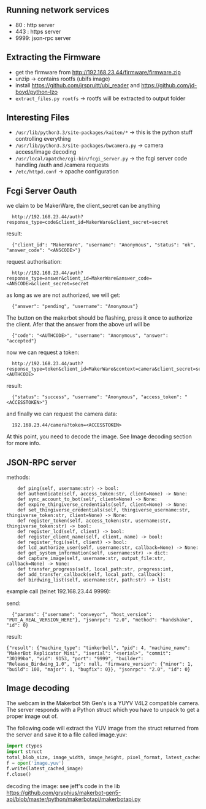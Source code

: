 Running network services
------------------------

 - 80  : http server
 - 443 : https server
 - 9999: json-rpc server

Extracting the Firmware
-----------------------

 - get the firmware from http://192.168.23.44/firmware/firmware.zip
 - unzip -> contains rootfs (ubifs image)
 - install https://github.com/jrspruitt/ubi_reader and https://github.com/jd-boyd/python-lzo
 - `extract_files.py rootfs` -> rootfs will be extracted to output folder
 
Interesting Files
-----------------
 - `/usr/lib/python3.3/site-packages/kaiten/*` -> this is the python stuff controlling everything
 - `/usr/lib/python3.3/site-packages/bwcamera.py` -> camera access/image decoding
 - `/usr/local/apatche/cgi-bin/fcgi_server.py` -> the fcgi server code handling /auth and /camera requests
 - `/etc/httpd.conf` -> apache configuration


Fcgi Server Oauth
-----------------

we claim to be MakerWare, the client_secret can be anything

```
  http://192.168.23.44/auth?response_type=code&client_id=MakerWare&client_secret=secret
```
  
result:

```
  {"client_id": "MakerWare", "username": "Anonymous", "status": "ok", "answer_code": "<ANSCODE>"}
```

request authorisation:

```
  http://192.168.23.44/auth?response_type=answer&client_id=MakerWare&answer_code=<ANSCODE>&client_secret=secret
```


as long as we are not authorized, we will get:

```
  {"answer": "pending", "username": "Anonymous"}
```

The button on the makerbot should be flashing, press it once to authorize the client. Afer that the answer from the above url will be

```
  {"code": "<AUTHCODE>", "username": "Anonymous", "answer": "accepted"}
```

now we can request a token:

```
  http://192.168.23.44/auth?response_type=token&client_id=MakerWare&context=camera&client_secret=secret&auth_code=<AUTHCODE>
```

result:

```
  {"status": "success", "username": "Anonymous", "access_token": "<ACCESSTOKEN>"}
```

and finally we can request the camera data:

```
  192.168.23.44/camera?token=<ACCESSTOKEN>
```

At this point, you need to decode the image. See Image decoding section for more info.


JSON-RPC server
---------------

methods:

```
    def ping(self, username:str) -> bool:
    def authenticate(self, access_token:str, client=None) -> None:
    def sync_account_to_bot(self, client=None) -> None:
    def expire_thingiverse_credentials(self, client=None) -> None:
    def set_thingiverse_credentials(self, thingiverse_username:str, thingiverse_token:str, client=None) -> None:
    def register_token(self, access_token:str, username:str, thingiverse_token:str) -> bool:
    def register_lcd(self, client) -> bool:
    def register_client_name(self, client, name) -> bool:
    def register_fcgi(self, client) -> bool:
    def lcd_authorize_user(self, username:str, callback=None) -> None:
    def get_system_information(self, username:str) -> dict:
    def capture_image(self, username:str, output_file:str, callback=None) -> None:
    def transfer_progress(self, local_path:str, progress:int,
    def add_transfer_callback(self, local_path, callback):
    def birdwing_list(self, username:str, path:str) -> list:
```


example call (telnet 192.168.23.44 9999):

send: 

```
  {"params": {"username": "conveyor", "host_version": "PUT_A_REAL_VERSION_HERE"}, "jsonrpc": "2.0", "method": "handshake", "id": 0}
```

result:
```
{"result": {"machine_type": "tinkerbell", "pid": 4, "machine_name": "MakerBot Replicator Mini", "iserial": "<serial>", "commit": "30199ba", "vid": 9153, "port": "9999", "builder": "Release_Birdwing_1.0", "ip": null, "firmware_version": {"minor": 1, "build": 100, "major": 1, "bugfix": 0}}, "jsonrpc": "2.0", "id": 0}
```

Image decoding
--------------

The webcam in the Makerbot 5th Gen's is a YUYV V4L2 compatible camera. The server responds with a Python struct which you have to unpack to get a proper image out of.

The following code will extract the YUV image from the struct returned from the server and save it to a file called image.yuv:

```python
import ctypes
import struct
total_blob_size, image_width, image_height, pixel_format, latest_cached_image = struct.unpack('!IIII{0}s'.format(len(data) - ctypes.sizeof(ctypes.c_uint32 * 4)), data)
f = open('image.yuv')
f.write(latest_cached_image)
f.close()
```

decoding the image:
see jeff's code in the lib https://github.com/gryphius/makerbot-gen5-api/blob/master/python/makerbotapi/makerbotapi.py





